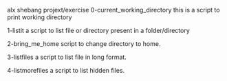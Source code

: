 alx shebang projext/exercise
0-current_working_directory this is a script to print working directory

1-listit a script to list file or directory present in a folder/directory

2-bring_me_home script to change directory to home.

3-listfiles a script to list file in long format.

4-listmorefiles a script to list hidden files.


